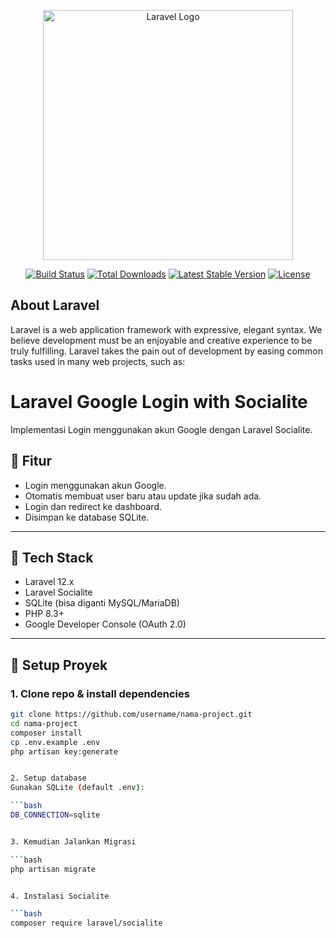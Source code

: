 <p align="center"><a href="https://laravel.com" target="_blank"><img src="https://raw.githubusercontent.com/laravel/art/master/logo-lockup/5%20SVG/2%20CMYK/1%20Full%20Color/laravel-logolockup-cmyk-red.svg" width="400" alt="Laravel Logo"></a></p>

<p align="center">
<a href="https://github.com/laravel/framework/actions"><img src="https://github.com/laravel/framework/workflows/tests/badge.svg" alt="Build Status"></a>
<a href="https://packagist.org/packages/laravel/framework"><img src="https://img.shields.io/packagist/dt/laravel/framework" alt="Total Downloads"></a>
<a href="https://packagist.org/packages/laravel/framework"><img src="https://img.shields.io/packagist/v/laravel/framework" alt="Latest Stable Version"></a>
<a href="https://packagist.org/packages/laravel/framework"><img src="https://img.shields.io/packagist/l/laravel/framework" alt="License"></a>
</p>

## About Laravel

Laravel is a web application framework with expressive, elegant syntax. We believe development must be an enjoyable and creative experience to be truly fulfilling. Laravel takes the pain out of development by easing common tasks used in many web projects, such as:


# Laravel Google Login with Socialite

Implementasi Login menggunakan akun Google dengan Laravel Socialite.

## 🎯 Fitur
- Login menggunakan akun Google.
- Otomatis membuat user baru atau update jika sudah ada.
- Login dan redirect ke dashboard.
- Disimpan ke database SQLite.

---

## 🧱 Tech Stack
- Laravel 12.x
- Laravel Socialite
- SQLite (bisa diganti MySQL/MariaDB)
- PHP 8.3+
- Google Developer Console (OAuth 2.0)

---

## 🔧 Setup Proyek

### 1. Clone repo & install dependencies

```bash
git clone https://github.com/username/nama-project.git
cd nama-project
composer install
cp .env.example .env
php artisan key:generate


2. Setup database
Gunakan SQLite (default .env):

```bash
DB_CONNECTION=sqlite


3. Kemudian Jalankan Migrasi 

```bash
php artisan migrate


4. Instalasi Socialite

```bash
composer require laravel/socialite

